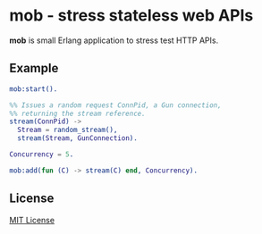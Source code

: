 # mob - stress stateless web APIs

**mob** is small Erlang application to stress test HTTP APIs.

## Example

```erlang
mob:start().

%% Issues a random request ConnPid, a Gun connection,
%% returning the stream reference.
stream(ConnPid) ->
  Stream = random_stream(),
  stream(Stream, GunConnection).

Concurrency = 5.

mob:add(fun (C) -> stream(C) end, Concurrency).
```

## License

[MIT License](https://raw.github.com/michaelnisi/mob/master/LICENSE)
